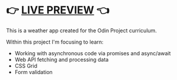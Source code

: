 # 👉 [LIVE PREVIEW](https://vikms95.github.io/js-top-weatherapp/) 👈

This is a weather app created for the Odin Project curriculum.

Within this project I'm focusing to learn:

- Working with asynchronous code via promises and async/await
- Web API fetching and processing data
- CSS Grid
- Form validation
